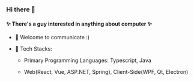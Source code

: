 ### Hi there 👋

#### ✨ There's a guy interested in anything about computer ✨

- 💬 Welcome to communicate :)

- 🐼 Tech Stacks:
  
  - Primary Programming Languages: Typescript, Java
  
  - Web(React, Vue, ASP.NET, Spring), Client-Side(WPF, Qt, Electron)
